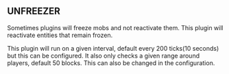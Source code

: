 ## UNFREEZER ##

Sometimes plugins will freeze mobs and not reactivate them.
This plugin will reactivate entities that remain frozen.

This plugin will run on a given interval, default every 200 ticks(10 seconds)
but this can be configured. It also only checks a given range around players,
default 50 blocks. This can also be changed in the configuration.